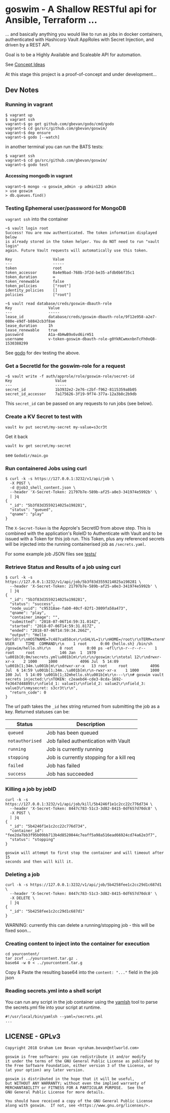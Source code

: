 # goswim - A Shallow RESTful api for Ansible, Terraform ...
... and basically anything you would like to run as jobs in docker containers,
authenticated with Hashicorp Vault AppRoles with Secret
Injection, and driven by a REST API.

Goal is to be a Highly Available and Scaleable API for automation.

See [Concept Ideas](docs/Concept_Ideas.md)

At this stage this project is a proof-of-concept and under development...

## Dev Notes

### Running in vagrant
```
$ vagrant up
$ vagrant ssh
vagrant~$ go get github.com/gbevan/godo/cmd/godo
vagrant~$ cd go/src/github.com/gbevan/goswim/
vagrant~$ dep ensure
vagrant~$ godo [--watch]
```
in another terminal you can run the BATS tests:
```
$ vagrant ssh
vagrant~$ cd go/src/github.com/gbevan/goswim/
vagrant~$ godo test
```

#### Accessing mongodb in vagrant
```
vagrant~$ mongo -u goswim_admin -p admin123 admin
> use goswim
> db.queues.find()
```

### Testing Ephemeral user/password for MongoDB
`vagrant ssh` into the container
```
~$ vault login root
Success! You are now authenticated. The token information displayed below
is already stored in the token helper. You do NOT need to run "vault login"
again. Future Vault requests will automatically use this token.

Key                  Value
---                  -----
token                root
token_accessor       0a4e9bad-768b-3f2d-be35-afdb0b6f35c1
token_duration       ∞
token_renewable      false
token_policies       ["root"]
identity_policies    []
policies             ["root"]

~$ vault read database/creds/goswim-dbauth-role
Key                Value
---                -----
lease_id           database/creds/goswim-dbauth-role/9f12e958-a2e7-080e-e9df-b8842cb3f8ae
lease_duration     1h
lease_renewable    true
password           A1a-4bHwB9x6vd6irH51
username           v-token-goswim-dbauth-role-g0YkRCwmxnbnTcFh0oQ8-1530388299
```
See [godo](Gododir/main.go) for dev testing the above.

### Get a SecretId for the goswim-role for a request
```
~$ vault write -f auth/approle/role/goswim-role/secret-id
Key                   Value
---                   -----
secret_id             1b3932e2-2e76-c2bf-f962-8115359a8b05
secret_id_accessor    7a175626-3f19-9f74-377a-12a3b8c2b9db

```
This `secret_id` can be passed on any requests to run jobs (see below).
### Create a KV Secret to test with
```
vault kv put secret/my-secret my-value=s3cr3t
```
Get it back
```
vault kv get secret/my-secret
```
see `Gododir/main.go`

### Run containered Jobs using curl
```
$ curl -k -s https://127.0.0.1:3232/v1/api/job \
  -X POST \
  -d @job3_shell_content.json \
  --header 'X-Secret-Token: 21797b7e-589b-af25-a0e3-341974e5992b' \
  | jq
{
  "_id": "5b3f83d3559214025a198281",
  "status": "queued",
  "qname": "play"
}
```
The `X-Secret-Token` is the Approle's SecretID from above step. This is
combined with the application's RoleID to Authenticate with Vault and to
be issued with a Token for this job run.  This Token, plus any referenced
secrets will be injected into the running containerised job as `/secrets.yaml`.

For some example job JSON files see [tests/](tests/)

### Retrieve Status and Results of a job using curl
```
$ curl -k -s https://127.0.0.1:3232/v1/api/job/5b3f83d3559214025a198281 \
  --header 'X-Secret-Token: 21797b7e-589b-af25-a0e3-341974e5992b' \
  | jq
{
  "_id": "5b3f83d3559214025a198281",
  "status": "success",
  "node_uuid": "c95318ae-fab0-40cf-82f1-3809fa58a473",
  "qname": "play",
  "container_image": "",
  "submitted": "2018-07-06T14:59:31.014Z",
  "started": "2018-07-06T14:59:31.817Z",
  "ended": "2018-07-06T14:59:34.266Z",
  "output": "Hello World!\r\nHOSTNAME=7c487ca858ce\r\nSHLVL=1\r\nHOME=/root\r\nTERM=xterm\r\nPATH=/usr/local/sbin:/usr/local/bin:/usr/sbin:/usr/bin:/sbin:/bin\r\nPWD=/\r\nPID   USER     TIME  COMMAND\r\n    1 root      0:00 {hello.sh} /bin/sh /goswim/hello.sh\r\n    8 root      0:00 ps -efl\r\n-r--r--r--    1 root     root           146 Jan  1  1970 \u001b[0;0m/secrets.yml\u001b[m\r\n\r\n/goswim:\r\ntotal 12\r\ndrwxr-xr-x    2 1000     1000          4096 Jul  5 14:09 \u001b[1;34m.\u001b[m\r\ndrwxr-xr-x   13 root     root          4096 Jul  6 14:59 \u001b[1;34m..\u001b[m\r\n-rwxr-xr-x    1 1000     1000           100 Jul  5 14:09 \u001b[1;32mhello.sh\u001b[m\r\n---\r\n# goswim vault secrets injected:\r\nTOKEN: c2eaebd4-cde3-8cda-1692-fe3647d48895\r\nfield_1: value1\r\nfield_2: value2\r\nfield_3: value3\r\nmysecret: s3cr3t\r\n",
  "return_code": 0
}
```
The url path takes the `_id` hex string returned from submitting the job as
a key.
Returned statuses can be:

| Status          | Description                              |
|-----------------|------------------------------------------|
| `queued`        | Job has been queued                      |
| `notauthorised` | Job failed authentication with Vault     |
| `running`       | Job is currently running                 |
| `stopping`      | Job is currently stopping for a kill req |
| `failed`        | Job has failed                           |
| `success`       | Job has succeeded                        |

### Killing a job by jobID
```
curl -k -s https://127.0.0.1:3232/v1/api/job/kill/5b4246f1e1c2cc22c776d734 \
  --header 'X-Secret-Token: 8447c783-51c3-3d82-8415-0df657d70dc8' \
  -X POST \
  | jq
{
  "_id": "5b4246f1e1c2cc22c776d734",
  "container_id": "fee2da7bb3f95b09bb713b4d8520044c7eaff5a98a516ead66924cd74a62e3f7",
  "status": "stopping"
}

goswim will attempt to first stop the container and will timeout after 15
seconds and then will kill it.
```

### Deleting a job
```
curl -k -s https://127.0.0.1:3232/v1/api/job/5b4258fee1c2cc29d1c687d1 \
  --header 'X-Secret-Token: 8447c783-51c3-3d82-8415-0df657d70dc8' \
  -X DELETE \
  | jq
{
  "_id": "5b4258fee1c2cc29d1c687d1"
}

```
WARNING: currently this can delete a running/stopping job - this will be fixed
soon...

### Creating content to inject into the container for execution

```
cd yourcontent/
tar zcvf ../yourcontent.tar.gz .
base64 -w 0 < ../yourcontent.tar.g
```
Copy & Paste the resulting base64 into the `content: "..."` field in the job json

### Reading secrets.yml into a shell script

You can run any script in the job container using the
[yamlsh](https://github.com/gbevan/yamlsh) tool to parse the secrets.yml
file into your script at runtime.

```
#!/usr/local/bin/yamlsh --yaml=/secrets.yml
...
```

## LICENSE - GPLv3

```
Copyright 2018 Graham Lee Bevan <graham.bevan@ntlworld.com>

goswim is free software: you can redistribute it and/or modify
it under the terms of the GNU General Public License as published by
the Free Software Foundation, either version 3 of the License, or
(at your option) any later version.

goswim is distributed in the hope that it will be useful,
but WITHOUT ANY WARRANTY; without even the implied warranty of
MERCHANTABILITY or FITNESS FOR A PARTICULAR PURPOSE.  See the
GNU General Public License for more details.

You should have received a copy of the GNU General Public License
along with goswim.  If not, see <https://www.gnu.org/licenses/>.
```
